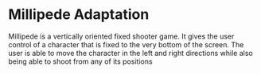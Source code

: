 # Millipede Adaptation
Millipede is a vertically oriented fixed shooter game. It gives the user control of a character that is fixed to the very bottom of the screen. The user is able to move the character in the left and right directions while also being able to shoot from any of its positions
